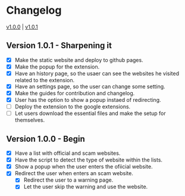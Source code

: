 # Changelog

<nav>
    <a href="#v1.0.0">v1.0.0</a> |
    <a href="#v1.0.1">v1.0.1</a> 
</nav>

## Version 1.0.1 - Sharpening it <a id="v1.0.1"></a>
- [x] Make the static website and deploy to github pages.
- [x] Make the popup for the extension.
- [x] Have an history page, so the usaer can see the websites he visited related to the extension.
- [x] Have an settings page, so the user can change some setting.
- [x] Make the guides for contribution and changelog.
- [x] User has the option to show a popup instaed of redirecting.
- [ ] Deploy the extension to the google extensions.
- [ ] Let users download the essential files and make the setup for themselves.

## Version 1.0.0 - Begin <a id="v1.0.0"></a>
- [x] Have a list with official and scam websites.
- [x] Have the script to detect the type of website within the lists.
- [x] Show a popup when the user enters the ofiicial website.
- [x] Redirect the user when enters an scam website.
    - [x] Redirect the user to a warning page.
    - [x] Let the user skip the warning and use the website.